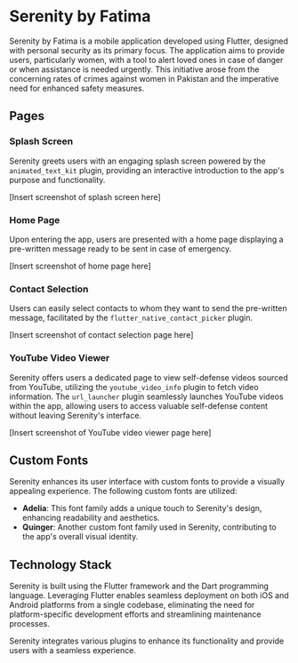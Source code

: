 # Serenity by Fatima

Serenity by Fatima is a mobile application developed using Flutter, designed with personal security as its primary focus. The application aims to provide users, particularly women, with a tool to alert loved ones in case of danger or when assistance is needed urgently. This initiative arose from the concerning rates of crimes against women in Pakistan and the imperative need for enhanced safety measures.

## Pages

### Splash Screen

Serenity greets users with an engaging splash screen powered by the `animated_text_kit` plugin, providing an interactive introduction to the app's purpose and functionality.

[Insert screenshot of splash screen here]

### Home Page

Upon entering the app, users are presented with a home page displaying a pre-written message ready to be sent in case of emergency.

[Insert screenshot of home page here]

### Contact Selection

Users can easily select contacts to whom they want to send the pre-written message, facilitated by the `flutter_native_contact_picker` plugin.

[Insert screenshot of contact selection page here]

### YouTube Video Viewer

Serenity offers users a dedicated page to view self-defense videos sourced from YouTube, utilizing the `youtube_video_info` plugin to fetch video information. The `url_launcher` plugin seamlessly launches YouTube videos within the app, allowing users to access valuable self-defense content without leaving Serenity's interface.

[Insert screenshot of YouTube video viewer page here]

## Custom Fonts

Serenity enhances its user interface with custom fonts to provide a visually appealing experience. The following custom fonts are utilized:

- **Adelia**: This font family adds a unique touch to Serenity's design, enhancing readability and aesthetics.
- **Quinger**: Another custom font family used in Serenity, contributing to the app's overall visual identity.

## Technology Stack

Serenity is built using the Flutter framework and the Dart programming language. Leveraging Flutter enables seamless deployment on both iOS and Android platforms from a single codebase, eliminating the need for platform-specific development efforts and streamlining maintenance processes.

Serenity integrates various plugins to enhance its functionality and provide users with a seamless experience.
